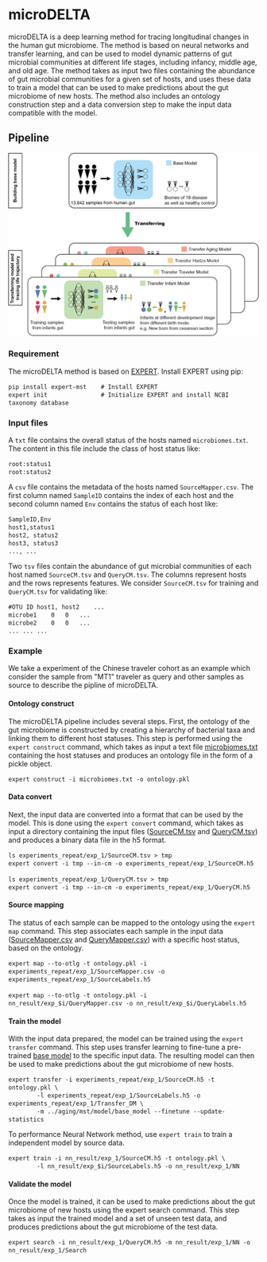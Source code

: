 # microDELTA
microDELTA is a deep learning method for tracing longitudinal changes in the human gut microbiome. The method is based on neural networks and transfer learning, and can be used to model dynamic patterns of gut microbial communities at different life stages, including infancy, middle age, and old age. The method takes as input two files containing the abundance of gut microbial communities for a given set of hosts, and uses these data to train a model that can be used to make predictions about the gut microbiome of new hosts. The method also includes an ontology construction step and a data conversion step to make the input data compatible with the model. 

## Pipeline
![](microDELTA.png)

### Requirement
The microDELTA method is based on [EXPERT](https://github.com/HUST-NingKang-Lab/EXPERT). Install EXPERT using pip:
```
pip install expert-mst    # Install EXPERT
expert init               # Initialize EXPERT and install NCBI taxonomy database
```

### Input files
A `txt` file contains the overall status of the hosts named `microbiomes.txt`. The content in this file include the class of host status like:
```
root:status1
root:status2
```
A `csv` file contains the metadata of the hosts named `SourceMapper.csv`. The first column named `SampleID` contains the index of each host and the second column named `Env` contains the status of each host like:
```
SampleID,Env
host1,status1
host2, status2
host3, status3
..., ...
```
Two `tsv` files contain the abundance of gut microbial communities of each host named `SourceCM.tsv` and `QueryCM.tsv`. The columns represent hosts and the rows represents features. We consider `SourceCM.tsv` for training and `QueryCM.tsv` for validating like:
```
#OTU ID host1, host2    ...
microbe1    0   0   ...
microbe2    0   0   ...
... ... ...
```

### Example
We take a experiment of the Chinese traveler cohort as an example which consider the sample from "MT1" traveler as query and other samples as source to describe the pipline of microDELTA.

#### Ontology construct
The microDELTA pipeline includes several steps. First, the ontology of the gut microbiome is constructed by creating a hierarchy of bacterial taxa and linking them to different host statuses. This step is performed using the `expert construct` command, which takes as input a text file [microbiomes.txt]('traveler/microbiomes.txt') containing the host statuses and produces an ontology file in the form of a pickle object.
```
expert construct -i microbiomes.txt -o ontology.pkl
```
#### Data convert
Next, the input data are converted into a format that can be used by the model. This is done using the `expert convert` command, which takes as input a directory containing the input files ([SourceCM.tsv](traveler/experiments_repeat/exp_1/SourceCM.tsv ) and [QueryCM.tsv](traveler/experiments_repeat/exp_1/QueryCM.tsv)) and produces a binary data file in the h5 format.

```
ls experiments_repeat/exp_1/SourceCM.tsv > tmp
expert convert -i tmp --in-cm -o experiments_repeat/exp_1/SourceCM.h5

ls experiments_repeat/exp_1/QueryCM.tsv > tmp
expert convert -i tmp --in-cm -o experiments_repeat/exp_1/QueryCM.h5
```
#### Source mapping
The status of each sample can be mapped to the ontology using the `expert map` command. This step associates each sample in the input data ([SourceMapper.csv](traveler/experiments_repeat/exp_1/SourceMapper.csv) and [QueryMapper.csv](traveler/experiments_repeat/exp_1/QueryMapper.csv)) with a specific host status, based on the ontology.
```
expert map --to-otlg -t ontology.pkl -i experiments_repeat/exp_1/SourceMapper.csv -o experiments_repeat/exp_1/SourceLabels.h5

expert map --to-otlg -t ontology.pkl -i nn_result/exp_$i/QueryMapper.csv -o nn_result/exp_$i/QueryLabels.h5
```
#### Train the model
With the input data prepared, the model can be trained using the `expert transfer` command. This step uses transfer learning to fine-tune a pre-trained [base model](aging/mst/model/base_model)  to the specific input data. The resulting model can then be used to make predictions about the gut microbiome of new hosts.
```
expert transfer -i experiments_repeat/exp_1/SourceCM.h5 -t ontology.pkl \
        -l experiments_repeat/exp_1/SourceLabels.h5 -o experiments_repeat/exp_1/Transfer_DM \
        -m ../aging/mst/model/base_model --finetune --update-statistics
```
To performance Neural Network method, use `expert train` to train a independent model by source data.
```
expert train -i nn_result/exp_1/SourceCM.h5 -t ontology.pkl \
        -l nn_result/exp_$i/SourceLabels.h5 -o nn_result/exp_1/NN
```
#### Validate the model
Once the model is trained, it can be used to make predictions about the gut microbiome of new hosts using the expert search command. This step takes as input the trained model and a set of unseen test data, and produces predictions about the gut microbiome of the test data.
```
expert search -i nn_result/exp_1/QueryCM.h5 -m nn_result/exp_1/NN -o nn_result/exp_1/Search
```